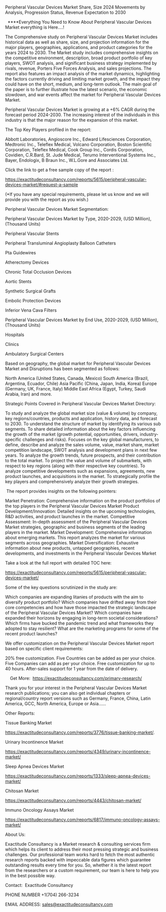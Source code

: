 Peripheral Vascular Devices Market Share, Size 2024 Movements by Analysis, Progression Status, Revenue Expectation to 2030

  ****Everything You Need to Know About Peripheral Vascular Devices Market everything is Here....!

The Comprehensive study on Peripheral Vascular Devices Market includes historical data as well as share, size, and projection information for the major players, geographies, applications, and product categories for the years 2024 to 2030. The Market study includes comprehensive insights on the competitive environment, description, broad product portfolio of key players, SWOT analysis, and significant business strategy implemented by rivals, revenue, Porters Five Forces Analysis, and sales projections. The report also features an impact analysis of the market dynamics, highlighting the factors currently driving and limiting market growth, and the impact they could have on the short, medium, and long-term outlook. The main goal of the paper is to further illustrate how the latest scenario, the economic slowdown, and war events affect the market for Peripheral Vascular Devices Market.

Peripheral Vascular Devices Market is growing at a +6% CAGR during the forecast period 2024-2030. The increasing interest of the individuals in this industry is that the major reason for the expansion of this market.

The Top Key Players profiled in the report: 

Abbott Laboratories, Angioscore Inc., Edward Lifesciences Corporation, Medtronic Inc., Teleflex Medical, Volcano Corporation, Boston Scientific Corporation, Teleflex Medical, Cook Group Inc., Cordis Corporation, Covidien, C.R.Bard, St. Jude Medical, Terumo Interventional Systems Inc., Bayer, Endologix, B Braun Inc., W.L.Gore and Associates Ltd.

Click the link to get a free sample copy of the report :

https://exactitudeconsultancy.com/reports/5615/peripheral-vascular-devices-market/#request-a-sample

(*If you have any special requirements, please let us know and we will provide you with the report as you wish.)

Peripheral Vascular Devices Market Segmentation:

Peripheral Vascular Devices Market by Type, 2020-2029, (USD Million), (Thousand Units)

Peripheral Vascular Stents

Peripheral Transluminal Angioplasty Balloon Catheters

Pta Guidewires

Atherectomy Devices

Chronic Total Occlusion Devices

Aortic Stents

Synthetic Surgical Grafts

Embolic Protection Devices

Inferior Vena Cava Filters

Peripheral Vascular Devices Market by End Use, 2020-2029, (USD Million), (Thousand Units)

Hospitals

Clinics

Ambulatory Surgical Centers

Based on geography, the global market for Peripheral Vascular Devices Market and Disruptions has been segmented as follows:

North America (United States, Canada, Mexico)
South America (Brazil, Argentina, Ecuador, Chile)
Asia Pacific (China, Japan, India, Korea)
Europe (Germany, UK, France, Italy)
Middle East Africa (Egypt, Turkey, Saudi Arabia, Iran) and more.

Strategic Points Covered in Peripheral Vascular Devices Market Directory:

To study and analyze the global market size (value & volume) by company, key regions/countries, products and application, history data, and forecast to 2030.
To understand the structure of market by identifying its various sub segments.
To share detailed information about the key factors influencing the growth of the market (growth potential, opportunities, drivers, industry-specific challenges and risks).
Focuses on the key global manufacturers, to define, describe and analyze the sales volume, value, market share, market competition landscape, SWOT analysis and development plans in next few years.
To analyze the growth trends, future prospects, and their contribution to the total market.
To project the value and volume of submarkets, with respect to key regions (along with their respective key countries).
To analyze competitive developments such as expansions, agreements, new product launches, and acquisitions in the market.
To strategically profile the key players and comprehensively analyze their growth strategies.

 The report provides insights on the following pointers:

Market Penetration: Comprehensive information on the product portfolios of the top players in the Peripheral Vascular Devices Market
Product Development/Innovation: Detailed insights on the upcoming technologies, R&D activities, and product launches in the market.
Competitive Assessment: In-depth assessment of the Peripheral Vascular Devices Market strategies, geographic and business segments of the leading players in the market.
Market Development: Comprehensive information about emerging markets. This report analyzes the market for various segments across geographies.
Market Diversification: Exhaustive information about new products, untapped geographies, recent developments, and investments in the Peripheral Vascular Devices Market

Take a look at the full report with detailed TOC here:

https://exactitudeconsultancy.com/reports/5615/peripheral-vascular-devices-market/

Some of the key questions scrutinized in the study are:

Which companies are expanding litanies of products with the aim to diversify product portfolio?
Which companies have drifted away from their core competencies and how have those impacted the strategic landscape of the Peripheral Vascular Devices Market?
Which companies have expanded their horizons by engaging in long-term societal considerations?
Which firms have bucked the pandemic trend and what frameworks they adopted to stay resilient?
What are the marketing programs for some of the recent product launches?

We offer customization on the Peripheral Vascular Devices Market report based on specific client requirements:

20% free customization.
Five Countries can be added as per your choice.
Five Companies can add as per your choice.
Free customization for up to 40 hours.
After-sales support for 1 year from the date of delivery.

    Get More:  https://exactitudeconsultancy.com/primary-research/

Thank you for your interest in the Peripheral Vascular Devices Market research publications; you can also get individual chapters or regional/country report versions such as Germany, France, China, Latin America, GCC, North America, Europe or Asia……

Other Reports:

Tissue Banking Market

https://exactitudeconsultancy.com/reports/3776/tissue-banking-market/.

Urinary Incontinence Market

https://exactitudeconsultancy.com/reports/4349/urinary-incontinence-market/

Sleep Apnea Devices Market

https://exactitudeconsultancy.com/reports/1333/sleep-apnea-devices-market/

Chitosan Market

https://exactitudeconsultancy.com/reports/4443/chitosan-market/

Immuno Oncology Assays Market

https://exactitudeconsultancy.com/reports/6817/immuno-oncology-assays-market/

About Us:

Exactitude Consultancy is a Market research & consulting services firm which helps its client to address their most pressing strategic and business challenges. Our professional team works hard to fetch the most authentic research reports backed with impeccable data figures which guarantee outstanding results every time for you. So, whether it is the latest report from the researchers or a custom requirement, our team is here to help you in the best possible way.

Contact:  Exactitude Consultancy

PHONE NUMBER +1(704) 266-3234

EMAIL ADDRESS: sales@exactitudeconsultancy.com
